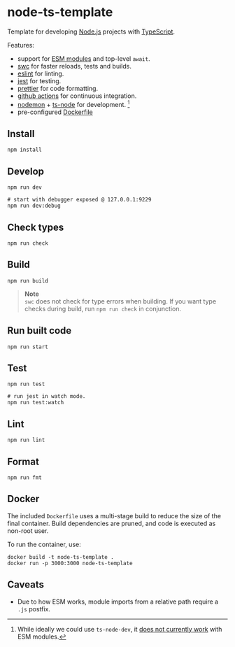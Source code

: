 # node-ts-template

Template for developing [Node.js](https://nodejs.org) projects with [TypeScript](https://www.typescriptlang.org).

Features:

- support for [ESM modules](https://nodejs.org/api/esm.html) and top-level `await`.
- [swc](https://swc.rs/) for faster reloads, tests and builds.
- [eslint](https://eslint.org) for linting.
- [jest](https://jestjs.io/) for testing.
- [prettier](https://prettier.io) for code formatting.
- [github actions](https://docs.github.com/en/actions) for continuous integration.
- [nodemon](https://github.com/remy/nodemon) + [ts-node](https://github.com/TypeStrong/ts-node) for development. [^1]
- pre-configured [Dockerfile](https://docker.com)

## Install

```
npm install
```

## Develop

```
npm run dev

# start with debugger exposed @ 127.0.0.1:9229
npm run dev:debug
```

## Check types

```
npm run check
```

## Build

```
npm run build
```

> **Note**  
> `swc` does not check for type errors when building. If you want type checks during build, run `npm run check` in conjunction.

## Run built code

```
npm run start
```

## Test

```
npm run test

# run jest in watch mode.
npm run test:watch
```

## Lint

```
npm run lint
```

## Format

```
npm run fmt
```

## Docker

The included `Dockerfile` uses a multi-stage build to reduce the size of the final container. Build dependencies are pruned, and code is executed as non-root user.

To run the container, use:

```
docker build -t node-ts-template .
docker run -p 3000:3000 node-ts-template
```

## Caveats

- Due to how ESM works, module imports from a relative path require a `.js` postfix.

[^1]: While ideally we could use `ts-node-dev`, it [does not currently work](https://github.com/wclr/ts-node-dev/issues/212#issuecomment-761418434) with ESM modules.
